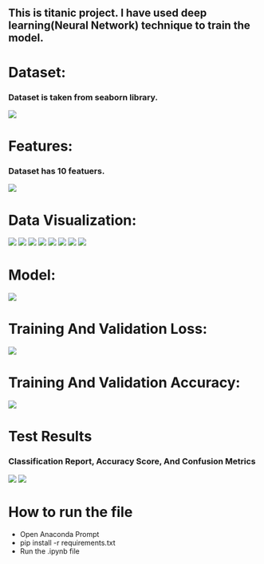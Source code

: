 ## This is titanic project. I have used deep learning(Neural Network) technique to train the model.

# Dataset:
### Dataset is taken from seaborn library.
<img src="https://github.com/gaurav8668/Deep--Learning-Projects/blob/main/Titanic/1.png">

# Features:
### Dataset has 10 featuers.
<img src="https://github.com/gaurav8668/Deep--Learning-Projects/blob/main/Titanic/2.png">

# Data Visualization:
<img src="https://github.com/gaurav8668/Deep--Learning-Projects/blob/main/Titanic/3.png">

<img src="https://github.com/gaurav8668/Deep--Learning-Projects/blob/main/Titanic/4.png">

<img src="https://github.com/gaurav8668/Deep--Learning-Projects/blob/main/Titanic/5.png">

<img src="https://github.com/gaurav8668/Deep--Learning-Projects/blob/main/Titanic/6.png">

<img src="https://github.com/gaurav8668/Deep--Learning-Projects/blob/main/Titanic/7.png">

<img src="https://github.com/gaurav8668/Deep--Learning-Projects/blob/main/Titanic/8.png">

<img src="https://github.com/gaurav8668/Deep--Learning-Projects/blob/main/Titanic/9.png">

<img src="https://github.com/gaurav8668/Deep--Learning-Projects/blob/main/Titanic/10.png">

# Model:
<img src="https://github.com/gaurav8668/Deep--Learning-Projects/blob/main/Titanic/model.png">

# Training And Validation Loss:
<img src="https://github.com/gaurav8668/Deep--Learning-Projects/blob/main/Titanic/loss.png">

# Training And Validation Accuracy:
<img src="https://github.com/gaurav8668/Deep--Learning-Projects/blob/main/Titanic/acc.png">

# Test Results
### Classification Report, Accuracy Score, And Confusion Metrics

<img src="https://github.com/gaurav8668/Deep--Learning-Projects/blob/main/Titanic/tr.png">

<img src="https://github.com/gaurav8668/Deep--Learning-Projects/blob/main/Titanic/cm.png">

# How to run the file
- Open Anaconda Prompt
- pip install -r requirements.txt
- Run the .ipynb file
